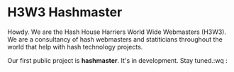 # H3W3 Hashmaster

Howdy. We are the Hash House Harriers World Wide Webmasters (H3W3). We are a consultancy of hash webmasters and statiticians throughout the world that help with hash technology projects. 

Our first public project is **hashmaster**. It's in development. Stay tuned.:wq
:

